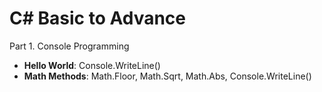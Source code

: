 # C# Basic to Advance
Part 1. Console Programming
- <b>Hello World</b>:  Console.WriteLine()
- <b>Math Methods</b>: Math.Floor, Math.Sqrt, Math.Abs, Console.WriteLine()
